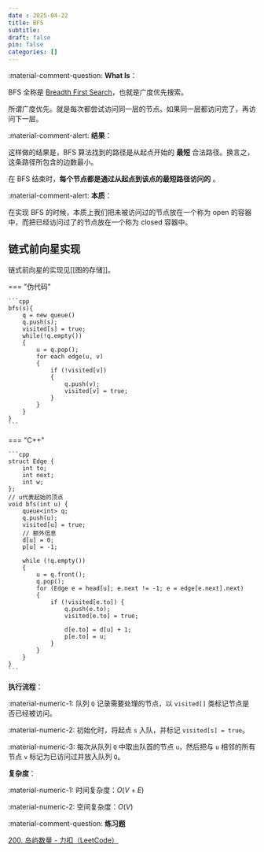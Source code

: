 ```yaml
---
date : 2025-04-22
title: BFS
subtitle: 
draft: false
pin: false
categories: []
---
```

:material-comment-question: **What Is**：

BFS 全称是 [Breadth First Search](https://en.wikipedia.org/wiki/Breadth-first_search)，也就是广度优先搜索。

所谓广度优先。就是每次都尝试访问同一层的节点。如果同一层都访问完了，再访问下一层。

:material-comment-alert: **结果**：

这样做的结果是，BFS 算法找到的路径是从起点开始的 **最短** 合法路径。换言之，这条路径所包含的边数最小。

在 BFS 结束时，**每个节点都是通过从起点到该点的最短路径访问的** 。

:material-comment-alert: **本质**：

在实现 BFS 的时候，本质上我们把未被访问过的节点放在一个称为 open 的容器中，而把已经访问过了的节点放在一个称为 closed 容器中。

## 链式前向星实现

链式前向星的实现见[[图的存储]]。

=== "伪代码"

    ```cpp
    bfs(s){
        q = new queue()
        q.push(s);
        visited[s] = true;
        while(!q.empty())
        {
            u = q.pop();
            for each edge(u, v)
            {
                if (!visited[v])
                {
                    q.push(v);
                    visited[v] = true;
                }
            }
        }
    }
    ```

=== "C++"

    ```cpp
    struct Edge {
        int to;
        int next;
        int w;
    };
    // u代表起始的顶点
    void bfs(int u) {
        queue<int> q;
        q.push(u);
        visited[u] = true;
        // 额外信息
        d[u] = 0;
        p[u] = -1;
        
        while (!q.empty())
        {
            u = q.front();
            q.pop();
            for (Edge e = head[u]; e.next != -1; e = edge[e.next].next)
            {
                if (!visited[e.to]) {
                    q.push(e.to);
                    visited[e.to] = true;

                    d[e.to] = d[u] + 1;
                    p[e.to] = u;
                }
            }
        }
    }
    ```

**执行流程**：

:material-numeric-1: 队列 `Q` 记录需要处理的节点，以 `visited[]` 类标记节点是否已经被访问。

:material-numeric-2: 初始化时，将起点 `s` 入队，并标记 `visited[s] = true`。

:material-numeric-3: 每次从队列 `Q` 中取出队首的节点 `u`，然后把与 `u` 相邻的所有节点 `v` 标记为已访问过并放入队列 `Q`。

**复杂度**：

:material-numeric-1: 时间复杂度：$O(V + E)$

:material-numeric-2: 空间复杂度：$O(V)$

:material-comment-question: **练习题**

[200. 岛屿数量 - 力扣（LeetCode）](https://leetcode.cn/problems/number-of-islands/description/)
